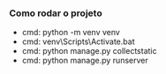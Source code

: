 ### Como rodar o projeto

- cmd: python -m venv venv
- cmd: venv\Scripts\Activate.bat
- cmd: python manage.py collectstatic
- cmd: python manage.py runserver